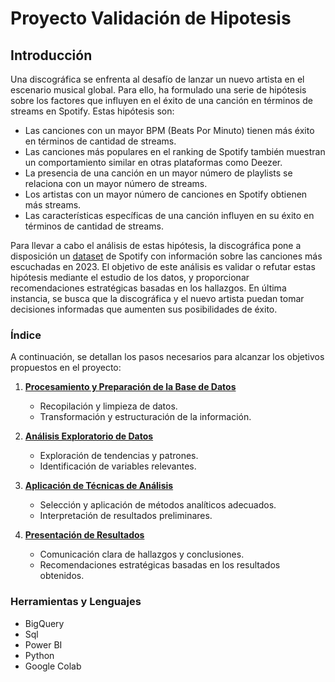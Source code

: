 # Proyecto Validación de Hipotesis

## Introducción
Una discográfica se enfrenta al desafío de lanzar un nuevo artista en el escenario musical global. Para ello, ha formulado una serie de hipótesis sobre los factores que influyen en el éxito de una canción en términos de streams en Spotify. Estas hipótesis son:

* Las canciones con un mayor BPM (Beats Por Minuto) tienen más éxito en términos de cantidad de streams.
* Las canciones más populares en el ranking de Spotify también muestran un comportamiento similar en otras plataformas como Deezer.
* La presencia de una canción en un mayor número de playlists se relaciona con un mayor número de streams.
* Los artistas con un mayor número de canciones en Spotify obtienen más streams.
* Las características específicas de una canción influyen en su éxito en términos de cantidad de streams.
  
Para llevar a cabo el análisis de estas hipótesis, la discográfica pone a disposición un [dataset](https://github.com/Maria-Data-Analyst/Proyecto-Validacion-Hipotesis/tree/main/dataset) de Spotify con información sobre las canciones más escuchadas en 2023. El objetivo de este análisis es validar o refutar estas hipótesis mediante el estudio de los datos, y proporcionar recomendaciones estratégicas basadas en los hallazgos. En última instancia, se busca que la discográfica y el nuevo artista puedan tomar decisiones informadas que aumenten sus posibilidades de éxito.
### Índice

A continuación, se detallan los pasos necesarios para alcanzar los objetivos propuestos en el proyecto:

1. [**Procesamiento y Preparación de la Base de Datos**](https://github.com/Maria-Data-Analyst/Proyecto-Validacion-Hipotesis/tree/main/Procesamiento)
   - Recopilación y limpieza de datos.
   - Transformación y estructuración de la información.
   
2. [**Análisis Exploratorio de Datos**](https://github.com/Maria-Data-Analyst/Proyecto-Validacion-Hipotesis/tree/main/Exploracion)
   - Exploración de tendencias y patrones.
   - Identificación de variables relevantes.
   
3. [**Aplicación de Técnicas de Análisis**](https://github.com/Maria-Data-Analyst/Proyecto-Validacion-Hipotesis/tree/main/Tecnica-Analisis)
   - Selección y aplicación de métodos analíticos adecuados.
   - Interpretación de resultados preliminares.
   
4. [**Presentación de Resultados**](https://github.com/Maria-Data-Analyst/Proyecto-Validacion-Hipotesis/tree/main/Presentaci%C3%B3n_resultados)
   - Comunicación clara de hallazgos y conclusiones.
   - Recomendaciones estratégicas basadas en los resultados obtenidos.
### Herramientas y Lenguajes 
- BigQuery
- Sql
- Power BI
- Python
- Google Colab
  
